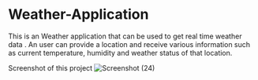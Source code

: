 # Weather-Application

This is an Weather application that can be used to get real time weather data . An user
can provide a location and receive various information such as current 
temperature, humidity and weather status of that location.

Screenshot of this project
![Screenshot (24)](https://github.com/Pallab-Nath/Weather-Application/assets/112407236/8d683baa-e08a-4fcd-b8f1-738016d96b21)

